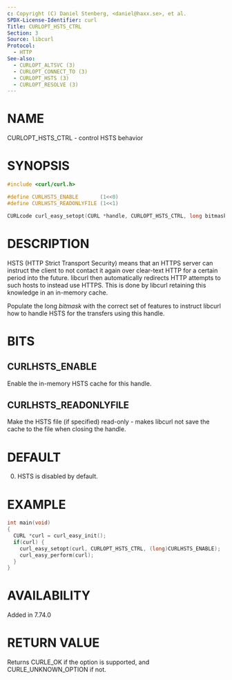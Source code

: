 ```yaml
---
c: Copyright (C) Daniel Stenberg, <daniel@haxx.se>, et al.
SPDX-License-Identifier: curl
Title: CURLOPT_HSTS_CTRL
Section: 3
Source: libcurl
Protocol:
  - HTTP
See-also:
  - CURLOPT_ALTSVC (3)
  - CURLOPT_CONNECT_TO (3)
  - CURLOPT_HSTS (3)
  - CURLOPT_RESOLVE (3)
---
```


# NAME

CURLOPT_HSTS_CTRL - control HSTS behavior

# SYNOPSIS

~~~c
#include <curl/curl.h>

#define CURLHSTS_ENABLE       (1<<0)
#define CURLHSTS_READONLYFILE (1<<1)

CURLcode curl_easy_setopt(CURL *handle, CURLOPT_HSTS_CTRL, long bitmask);
~~~

# DESCRIPTION

HSTS (HTTP Strict Transport Security) means that an HTTPS server can instruct
the client to not contact it again over clear-text HTTP for a certain period
into the future. libcurl then automatically redirects HTTP attempts to such
hosts to instead use HTTPS. This is done by libcurl retaining this knowledge
in an in-memory cache.

Populate the long *bitmask* with the correct set of features to instruct
libcurl how to handle HSTS for the transfers using this handle.

# BITS

## CURLHSTS_ENABLE

Enable the in-memory HSTS cache for this handle.

## CURLHSTS_READONLYFILE

Make the HSTS file (if specified) read-only - makes libcurl not save the cache
to the file when closing the handle.

# DEFAULT

0. HSTS is disabled by default.

# EXAMPLE

~~~c
int main(void)
{
  CURL *curl = curl_easy_init();
  if(curl) {
    curl_easy_setopt(curl, CURLOPT_HSTS_CTRL, (long)CURLHSTS_ENABLE);
    curl_easy_perform(curl);
  }
}
~~~

# AVAILABILITY

Added in 7.74.0

# RETURN VALUE

Returns CURLE_OK if the option is supported, and CURLE_UNKNOWN_OPTION if not.
